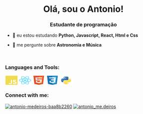 <h1 align="center">Olá, sou o Antonio!</h1>
<h3 align="center">Estudante de programação</h3>

- 🌱 eu estou estudando **Python, Javascript, React, Html e Css**

- 💬 me pergunte sobre **Astronomia e Música**

<div style="display: inline_block"><br>
  <h3 align="left">Languages and Tools:</h3>
  <img align="center" alt="antonio-Js" height="30" width="40" src="https://raw.githubusercontent.com/devicons/devicon/master/icons/javascript/javascript-plain.svg">
  <img align="center" alt="antonio-React" height="30" width="40" src="https://raw.githubusercontent.com/devicons/devicon/master/icons/react/react-original.svg">
  <img align="center" alt="antonio-HTML" height="30" width="40" src="https://raw.githubusercontent.com/devicons/devicon/master/icons/html5/html5-original.svg">
  <img align="center" alt="antonio-CSS" height="30" width="40" src="https://raw.githubusercontent.com/devicons/devicon/master/icons/css3/css3-original.svg">
  <img align="center" alt="antonio-Python" height="30" width="40" src="https://raw.githubusercontent.com/devicons/devicon/master/icons/python/python-original.svg">
</div>
  

<h3 align="left">Connect with me:</h3>
<p align="left">
<a href="https://linkedin.com/in/antonio-medeiros-baa8b2260" target="blank"><img align="center" src="https://raw.githubusercontent.com/rahuldkjain/github-profile-readme-generator/master/src/images/icons/Social/linked-in-alt.svg" alt="antonio-medeiros-baa8b2260" height="30" width="40" /></a>
<a href="https://instagram.com/antonio_me.deiros" target="blank"><img align="center" src="https://raw.githubusercontent.com/rahuldkjain/github-profile-readme-generator/master/src/images/icons/Social/instagram.svg" alt="antonio_me.deiros" height="30" width="40" /></a>
</p>



